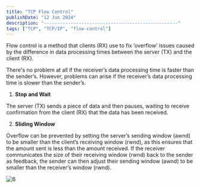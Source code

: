 ```yaml
---
title: "TCP Flow Control"
publishDate: "12 Jun 2024"
description: "--------------------------------------------------"
tags: ["TCP", "TCP/IP", "flow-control"]
---
```


Flow control is a method that clients (RX) use to fix ‘overflow’ issues caused by the difference in data processing times between the server (TX) and the client (RX).

There's no problem at all if the receiver’s data processing time is faster than the sender’s. However, problems can arise if the receiver’s data processing time is slower than the sender’s.

1. **Stop and Wait**
    

The server (TX) sends a piece of data and then pauses, waiting to receive confirmation from the client (RX) that the data has been received.

2. **Sliding Window**
    

Overflow can be prevented by setting the server’s sending window (awnd) to be smaller than the client’s receiving window (rwnd), as this ensures that the amount sent is less than the amount received. If the receiver communicates the size of their receiving window (rwnd) back to the sender as feedback, the sender can then adjust their sending window (awnd) to be smaller than the receiver’s window (rwnd).

![6](@/assets/6.jpeg)